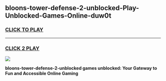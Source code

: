 
## bloons-tower-defense-2-unblocked-Play-Unblocked-Games-Online-duw0t
<h3>
<a href="https://premium76.site?title=bloons-tower-defense-2-unblocked&ref=25A">CLICK TO PLAY</a></h3>
<hr>

<h3>
<a href="https://premium76.site?title=bloons-tower-defense-2-unblocked&ref=25A">CLICK 2 PLAY</a>
  
</h3>

<a href="https://premium76.site?title=bloons-tower-defense-2-unblocked&ref=25A"><img src="https://clearcache.store/games.png"></a>


**bloons-tower-defense-2-unblocked games unblocked: Your Gateway to Fun and Accessible Online Gaming**
